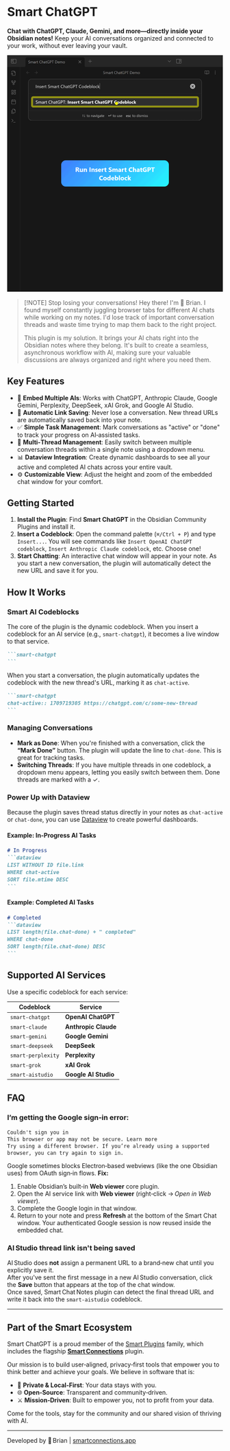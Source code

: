 # Smart ChatGPT
**Chat with ChatGPT, Claude, Gemini, and more—directly inside your Obsidian notes!** Keep your AI conversations organized and connected to your work, without ever leaving your vault.

![](./assets/smart-chatgpt-getting_started.gif)

> [!NOTE] Stop losing your conversations!
> Hey there! I'm 🌴 Brian. I found myself constantly juggling browser tabs for different AI chats while working on my notes. I'd lose track of important conversation threads and waste time trying to map them back to the right project.
>
> This plugin is my solution. It brings your AI chats right into the Obsidian notes where they belong. It's built to create a seamless, asynchronous workflow with AI, making sure your valuable discussions are always organized and right where you need them.

## Key Features
- 💬 **Embed Multiple AIs**: Works with ChatGPT, Anthropic Claude, Google Gemini, Perplexity, DeepSeek, xAI Grok, and Google AI Studio.
- 🔗 **Automatic Link Saving**: Never lose a conversation. New thread URLs are automatically saved back into your note.
- ✅ **Simple Task Management**: Mark conversations as "active" or "done" to track your progress on AI‑assisted tasks.
- 📂 **Multi‑Thread Management**: Easily switch between multiple conversation threads within a single note using a dropdown menu.
- 📊 **Dataview Integration**: Create dynamic dashboards to see all your active and completed AI chats across your entire vault.
- ⚙️ **Customizable View**: Adjust the height and zoom of the embedded chat window for your comfort.

## Getting Started

1. **Install the Plugin**: Find **Smart ChatGPT** in the Obsidian Community Plugins and install it.
2. **Insert a Codeblock**: Open the command palette (`⌘/Ctrl + P`) and type `Insert...`. You will see commands like `Insert OpenAI ChatGPT codeblock`, `Insert Anthropic Claude codeblock`, etc. Choose one!
3. **Start Chatting**: An interactive chat window will appear in your note. As you start a new conversation, the plugin will automatically detect the new URL and save it for you.

## How It Works

### Smart AI Codeblocks

The core of the plugin is the dynamic codeblock. When you insert a codeblock for an AI service (e.g., `smart-chatgpt`), it becomes a live window to that service.

````md
```smart-chatgpt
```
````

When you start a conversation, the plugin automatically updates the codeblock with the new thread's URL, marking it as `chat-active`.

````md
```smart-chatgpt
chat-active:: 1709719305 https://chatgpt.com/c/some-new-thread
```
````

### Managing Conversations

* **Mark as Done**: When you're finished with a conversation, click the **“Mark Done”** button. The plugin will update the line to `chat-done`. This is great for tracking tasks.
* **Switching Threads**: If you have multiple threads in one codeblock, a dropdown menu appears, letting you easily switch between them. Done threads are marked with a ✓.

### Power Up with Dataview

Because the plugin saves thread status directly in your notes as `chat-active` or `chat-done`, you can use [Dataview](https://github.com/blacksmithgu/obsidian-dataview) to create powerful dashboards.

#### Example: In‑Progress AI Tasks

````md
# In Progress
```dataview
LIST WITHOUT ID file.link
WHERE chat-active
SORT file.mtime DESC
```
````

#### Example: Completed AI Tasks

````md
# Completed
```dataview
LIST length(file.chat-done) + " completed"
WHERE chat-done
SORT length(file.chat-done) DESC
```
````

## Supported AI Services

Use a specific codeblock for each service:

| Codeblock          | Service              |
| ------------------ | -------------------- |
| `smart-chatgpt`    | **OpenAI ChatGPT**   |
| `smart-claude`     | **Anthropic Claude** |
| `smart-gemini`     | **Google Gemini**    |
| `smart-deepseek`   | **DeepSeek**         |
| `smart-perplexity` | **Perplexity**       |
| `smart-grok`       | **xAI Grok**         |
| `smart-aistudio`   | **Google AI Studio** |

## FAQ

### I’m getting the Google sign‑in error:

```
Couldn't sign you in
This browser or app may not be secure. Learn more
Try using a different browser. If you’re already using a supported browser, you can try again to sign in.
```

Google sometimes blocks Electron‑based webviews (like the one Obsidian uses) from OAuth sign‑in flows.
**Fix:**

1. Enable Obsidian’s built‑in **Web viewer** core plugin.
2. Open the AI service link with **Web viewer** (right‑click → *Open in Web viewer*).
3. Complete the Google login in that window.
4. Return to your note and press **Refresh** at the bottom of the Smart Chat window.
   Your authenticated Google session is now reused inside the embedded chat.

### AI Studio thread link isn't being saved

AI Studio does **not** assign a permanent URL to a brand‑new chat until you explicitly save it.  
After you've sent the first message in a new AI Studio conversation, click the **Save** button that appears at the top of the chat window.  
Once saved, Smart Chat Notes plugin can detect the final thread URL and write it back into the `smart‑aistudio` codeblock.

---

## Part of the Smart Ecosystem

Smart ChatGPT is a proud member of the [Smart Plugins](https://smartconnections.app) family, which includes the flagship **[Smart Connections](https://obsidian.md/plugins?id=smart-connections)** plugin.

Our mission is to build user‑aligned, privacy‑first tools that empower you to think better and achieve your goals. We believe in software that is:

* 🔐 **Private & Local‑First**: Your data stays with you.
* 🌐 **Open‑Source**: Transparent and community‑driven.
* ⚔️ **Mission‑Driven**: Built to empower you, not to profit from your data.

Come for the tools, stay for the community and our shared vision of thriving with AI.

---

Developed by 🌴 Brian | [smartconnections.app](https://smartconnections.app)